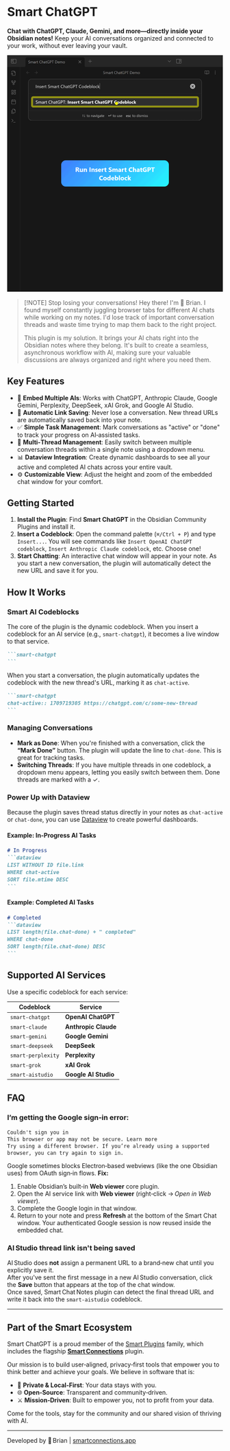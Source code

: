 # Smart ChatGPT
**Chat with ChatGPT, Claude, Gemini, and more—directly inside your Obsidian notes!** Keep your AI conversations organized and connected to your work, without ever leaving your vault.

![](./assets/smart-chatgpt-getting_started.gif)

> [!NOTE] Stop losing your conversations!
> Hey there! I'm 🌴 Brian. I found myself constantly juggling browser tabs for different AI chats while working on my notes. I'd lose track of important conversation threads and waste time trying to map them back to the right project.
>
> This plugin is my solution. It brings your AI chats right into the Obsidian notes where they belong. It's built to create a seamless, asynchronous workflow with AI, making sure your valuable discussions are always organized and right where you need them.

## Key Features
- 💬 **Embed Multiple AIs**: Works with ChatGPT, Anthropic Claude, Google Gemini, Perplexity, DeepSeek, xAI Grok, and Google AI Studio.
- 🔗 **Automatic Link Saving**: Never lose a conversation. New thread URLs are automatically saved back into your note.
- ✅ **Simple Task Management**: Mark conversations as "active" or "done" to track your progress on AI‑assisted tasks.
- 📂 **Multi‑Thread Management**: Easily switch between multiple conversation threads within a single note using a dropdown menu.
- 📊 **Dataview Integration**: Create dynamic dashboards to see all your active and completed AI chats across your entire vault.
- ⚙️ **Customizable View**: Adjust the height and zoom of the embedded chat window for your comfort.

## Getting Started

1. **Install the Plugin**: Find **Smart ChatGPT** in the Obsidian Community Plugins and install it.
2. **Insert a Codeblock**: Open the command palette (`⌘/Ctrl + P`) and type `Insert...`. You will see commands like `Insert OpenAI ChatGPT codeblock`, `Insert Anthropic Claude codeblock`, etc. Choose one!
3. **Start Chatting**: An interactive chat window will appear in your note. As you start a new conversation, the plugin will automatically detect the new URL and save it for you.

## How It Works

### Smart AI Codeblocks

The core of the plugin is the dynamic codeblock. When you insert a codeblock for an AI service (e.g., `smart-chatgpt`), it becomes a live window to that service.

````md
```smart-chatgpt
```
````

When you start a conversation, the plugin automatically updates the codeblock with the new thread's URL, marking it as `chat-active`.

````md
```smart-chatgpt
chat-active:: 1709719305 https://chatgpt.com/c/some-new-thread
```
````

### Managing Conversations

* **Mark as Done**: When you're finished with a conversation, click the **“Mark Done”** button. The plugin will update the line to `chat-done`. This is great for tracking tasks.
* **Switching Threads**: If you have multiple threads in one codeblock, a dropdown menu appears, letting you easily switch between them. Done threads are marked with a ✓.

### Power Up with Dataview

Because the plugin saves thread status directly in your notes as `chat-active` or `chat-done`, you can use [Dataview](https://github.com/blacksmithgu/obsidian-dataview) to create powerful dashboards.

#### Example: In‑Progress AI Tasks

````md
# In Progress
```dataview
LIST WITHOUT ID file.link
WHERE chat-active
SORT file.mtime DESC
```
````

#### Example: Completed AI Tasks

````md
# Completed
```dataview
LIST length(file.chat-done) + " completed"
WHERE chat-done
SORT length(file.chat-done) DESC
```
````

## Supported AI Services

Use a specific codeblock for each service:

| Codeblock          | Service              |
| ------------------ | -------------------- |
| `smart-chatgpt`    | **OpenAI ChatGPT**   |
| `smart-claude`     | **Anthropic Claude** |
| `smart-gemini`     | **Google Gemini**    |
| `smart-deepseek`   | **DeepSeek**         |
| `smart-perplexity` | **Perplexity**       |
| `smart-grok`       | **xAI Grok**         |
| `smart-aistudio`   | **Google AI Studio** |

## FAQ

### I’m getting the Google sign‑in error:

```
Couldn't sign you in
This browser or app may not be secure. Learn more
Try using a different browser. If you’re already using a supported browser, you can try again to sign in.
```

Google sometimes blocks Electron‑based webviews (like the one Obsidian uses) from OAuth sign‑in flows.
**Fix:**

1. Enable Obsidian’s built‑in **Web viewer** core plugin.
2. Open the AI service link with **Web viewer** (right‑click → *Open in Web viewer*).
3. Complete the Google login in that window.
4. Return to your note and press **Refresh** at the bottom of the Smart Chat window.
   Your authenticated Google session is now reused inside the embedded chat.

### AI Studio thread link isn't being saved

AI Studio does **not** assign a permanent URL to a brand‑new chat until you explicitly save it.  
After you've sent the first message in a new AI Studio conversation, click the **Save** button that appears at the top of the chat window.  
Once saved, Smart Chat Notes plugin can detect the final thread URL and write it back into the `smart‑aistudio` codeblock.

---

## Part of the Smart Ecosystem

Smart ChatGPT is a proud member of the [Smart Plugins](https://smartconnections.app) family, which includes the flagship **[Smart Connections](https://obsidian.md/plugins?id=smart-connections)** plugin.

Our mission is to build user‑aligned, privacy‑first tools that empower you to think better and achieve your goals. We believe in software that is:

* 🔐 **Private & Local‑First**: Your data stays with you.
* 🌐 **Open‑Source**: Transparent and community‑driven.
* ⚔️ **Mission‑Driven**: Built to empower you, not to profit from your data.

Come for the tools, stay for the community and our shared vision of thriving with AI.

---

Developed by 🌴 Brian | [smartconnections.app](https://smartconnections.app)